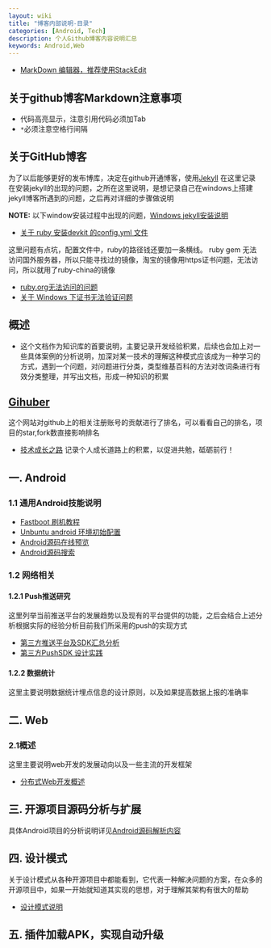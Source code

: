 ```yaml
---
layout: wiki
title: "博客内部说明-目录"
categories: [Android, Tech]
description: 个人Github博客内容说明汇总
keywords: Android,Web
---
```


* [MarkDown 编辑器，推荐使用StackEdit](https://stackedit.io/editor)

## 关于github博客Markdown注意事项
* 代码高亮显示，注意引用代码必须加Tab
* ```*```必须注意空格行间隔

## 关于GitHub博客
  为了以后能够更好的发布博库，决定在github开通博客，使用[Jekyll](http://jekyllcn.com)
  在这里记录在安装jekyll的出现的问题，之所在这里说明，是想记录自己在windows上搭建jekyll博客所遇到的问题，之后再对详细的步骤做说明

  **NOTE:** 以下window安装过程中出现的问题，[Windows jekyll安装说明](http://jekyll-windows.juthilo.com)

  * [关于 ruby 安装devkit 的config.yml 文件](https://segmentfault.com/q/1010000003891132)

  这里问题有点坑，配置文件中，ruby的路径钱还要加一条横线。
  ruby gem 无法访问国外服务器，所以只能寻找过的镜像，淘宝的镜像用https证书问题，无法访问，所以就用了ruby-china的镜像

  * [ruby.org无法访问的问题](https://github.com/ruby-china/rubygems-mirror/issues/5)
  * [关于 Windows 下证书无法验证问题](https://github.com/ruby-china/rubygems-mirror/wiki)

## 概述
* 这个文档作为知识库的首要说明，主要记录开发经验积累，后续也会加上对一些具体案例的分析说明，加深对某一技术的理解这种模式应该成为一种学习的方式，遇到一个问题，对问题进行分类，类型维基百科的方法对改词条进行有效分类整理，并写出文档，形成一种知识的积累

## [Gihuber](http://githuber.cn/)
  这个网站对github上的相关注册账号的贡献进行了排名，可以看看自己的排名，项目的star,fork数直接影响排名

* [技术成长之路](http://comsince.github.io/person-improve)
  记录个人成长道路上的积累，以促进共勉，砥砺前行！

## 一. Android
### 1.1 通用Android技能说明

* [Fastboot 刷机教程](http://comsince.github.io/unbuntu-androrid-footboot)
* [Unbuntu android 环境初始配置](http://comsince.github.io/unbuntu-android-environment)
* [Android源码在线预览](http://www.grepcode.com/)
* [Android源码搜索](http://androidxref.com)

### 1.2 网络相关
#### 1.2.1 Push推送研究
  这里列举当前推送平台的发展趋势以及现有的平台提供的功能，之后会结合上述分析根据实际的经验分析目前我们所采用的push的实现方式

* [第三方推送平台及SDK汇总分析](http://comsince.github.io/Push-baidu-getui-compair)
* [第三方PushSDK 设计实践](http://comsince.github.io/push-design-thirdparty-doc)

#### 1.2.2 数据统计
   这里主要说明数据统计埋点信息的设计原则，以及如果提高数据上报的准确率
  

## 二. Web
### 2.1概述
这里主要说明web开发的发展动向以及一些主流的开发框架

* [分布式Web开发概述](http://comsince.github.io/spring_core_framework)


## 三. 开源项目源码分析与扩展
具体Android项目的分析说明详见[Android源码解析内容](http://comsince.github.io/Android-tech-doc)

## 四. 设计模式
 关于设计模式从各种开源项目中都能看到，它代表一种解决问题的方案，在众多的开源项目中，如果一开始就知道其实现的思想，对于理解其架构有很大的帮助

* [设计模式说明](./designpattern)

## 五. 插件加载APK，实现自动升级

